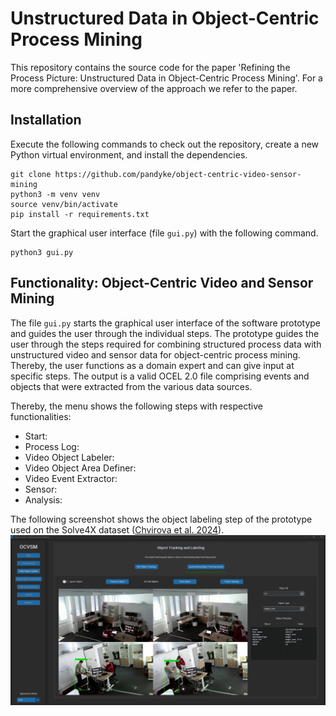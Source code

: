 # Unstructured Data in Object-Centric Process Mining

This repository contains the source code for the paper 'Refining the Process Picture: Unstructured Data in Object-Centric Process Mining'. 
For a more comprehensive overview of the approach we refer to the paper.


## Installation

Execute the following commands to check out the repository, create a new Python virtual environment, and install the dependencies.

```
git clone https://github.com/pandyke/object-centric-video-sensor-mining
python3 -m venv venv
source venv/bin/activate
pip install -r requirements.txt
```

Start the graphical user interface (file `gui.py`) with the following command.

```
python3 gui.py
```

## Functionality: Object-Centric Video and Sensor Mining

The file `gui.py` starts the graphical user interface of the software prototype and guides the user through the individual steps.
The prototype guides the user through the steps required for combining structured process data with unstructured video and sensor data for object-centric process mining.
Thereby, the user functions as a domain expert and can give input at specific steps.
The output is a valid OCEL 2.0 file comprising events and objects that were extracted from the various data sources.

Thereby, the menu shows the following steps with respective functionalities:
- Start: 
- Process Log: 
- Video Object Labeler: 
- Video Object Area Definer: 
- Video Event Extractor: 
- Sensor: 
- Analysis: 


The following screenshot shows the object labeling step of the prototype used on the Solve4X dataset ([Chvirova et al. 2024](https://doi.org/10.1016/j.dib.2024.110716)).
![Alt text](https://github.com/550e8400e29b41d4a716446655440000/object-centric-video-sensor-mining/blob/main/figures/OCVSM_prototype_screenshot.PNG?raw=true "Screenshot")
